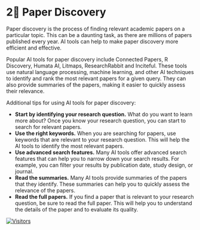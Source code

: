 # 2⃣ Paper Discovery

Paper discovery is the process of finding relevant academic papers on a particular topic. This can be a daunting task, as there are millions of papers published every year. AI tools can help to make paper discovery more efficient and effective.

Popular AI tools for paper discovery include Connected Papers, R Discovery, Humata AI, Litmaps, ResearchRabbit and Inciteful. These tools use natural language processing, machine learning, and other AI techniques to identify and rank the most relevant papers for a given query. They can also provide summaries of the papers, making it easier to quickly assess their relevance.

Additional tips for using AI tools for paper discovery:

* **Start by identifying your research question.** What do you want to learn more about? Once you know your research question, you can start to search for relevant papers.
* **Use the right keywords.** When you are searching for papers, use keywords that are relevant to your research question. This will help the AI tools to identify the most relevant papers.
* **Use advanced search features.** Many AI tools offer advanced search features that can help you to narrow down your search results. For example, you can filter your results by publication date, study design, or journal.
* **Read the summaries.** Many AI tools provide summaries of the papers that they identify. These summaries can help you to quickly assess the relevance of the papers.
* **Read the full papers.** If you find a paper that is relevant to your research question, be sure to read the full paper. This will help you to understand the details of the paper and to evaluate its quality.

[![Visitors](https://api.visitorbadge.io/api/visitors?path=https%3A%2F%2Fgithub.com%2Fdrshahizan\&labelColor=%23697689\&countColor=%23555555\&style=plastic)](https://visitorbadge.io/status?path=https%3A%2F%2Fgithub.com%2Fdrshahizan)

